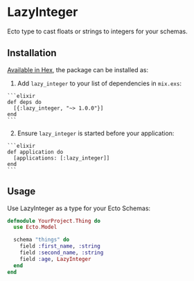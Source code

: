 # LazyInteger

Ecto type to cast floats or strings to integers for your schemas.

## Installation

[Available in Hex](https://hex.pm/packages/lazy_integer/1.0.0), the package can be installed as:

  1. Add `lazy_integer` to your list of dependencies in `mix.exs`:

    ```elixir
    def deps do
      [{:lazy_integer, "~> 1.0.0"}]
    end
    ```

  2. Ensure `lazy_integer` is started before your application:

    ```elixir
    def application do
      [applications: [:lazy_integer]]
    end
    ```

## Usage

Use LazyInteger as a type for your Ecto Schemas:

  ```elixir
  defmodule YourProject.Thing do
    use Ecto.Model

    schema "things" do
      field :first_name, :string
      field :second_name, :string
      field :age, LazyInteger
    end
  end
  ```
